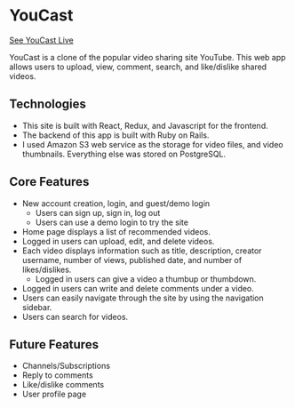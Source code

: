 # YouCast

[See YouCast Live](https://you-cast.herokuapp.com/#/)

YouCast is a clone of the popular video sharing site YouTube. This web app allows users to upload, view, comment, search, and like/dislike shared videos.

## Technologies

* This site is built with React, Redux, and Javascript for the frontend.
* The backend of this app is built with Ruby on Rails.
* I used Amazon S3 web service as the storage for video files, and video thumbnails. Everything else was stored on PostgreSQL.


## Core Features
* New account creation, login, and guest/demo login
  * Users can sign up, sign in, log out
  * Users can use a demo login to try the site
* Home page displays a list of recommended videos.
* Logged in users can upload, edit, and delete videos.
* Each video displays information such as title, description, creator username, number of views, published date, and number of likes/dislikes.
  * Logged in users can give a video a thumbup or thumbdown.
* Logged in users can write and delete comments under a video.
* Users can easily navigate through the site by using the navigation sidebar.
* Users can search for videos.

## Future Features
* Channels/Subscriptions
* Reply to comments
* Like/dislike comments
* User profile page
